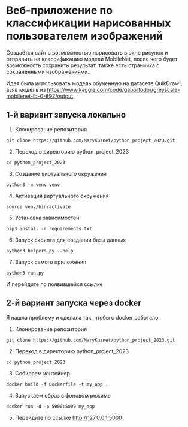 # Веб-приложение по классификации нарисованных пользователем изображений

Создаётся сайт с возмлжностью нарисовать в окне рисунок и отправить на классификацию модели MobileNet, после чего будет возможность сохранить результат, также есть страничка с сохраненными изображениями.

Идея была использовать модель обученную на датасете QuikDraw!, взяв модель из https://www.kaggle.com/code/gaborfodor/greyscale-mobilenet-lb-0-892/output

## 1-й вариант запуска локально

1. Клонирование репозитория 

```git clone https://github.com/MaryKuznet/python_project_2023.git```

2. Переход в директорию python_project_2023

```cd python_project_2023```

3. Создание виртуального окружения

```python3 -m venv venv```

4. Активация виртуального окружения

```source venv/bin/activate```

5. Установка зависимостей

```pip3 install -r requirements.txt```

6. Запуск скрипта для создании базы данных

```python3 helpers.py --help```

7. Запуск самого приложения
   
```python3 run.py```

И перейдите по появившейся ссылке

## 2-й вариант запуска через docker

Я нашла проблему и сделала так, чтобы с docker работало.

1. Клонирование репозитория 

```git clone https://github.com/MaryKuznet/python_project_2023.git```

2. Переход в директорию python_project_2023

```cd python_project_2023```

3. Собираем контейнер

```docker build -f Dockerfile -t my_app .```

4. Запускаем образ в фоновом режиме

```docker run -d -p 5000:5000 my_app```

5. Перейдите по ссылке http://127.0.0.1:5000
